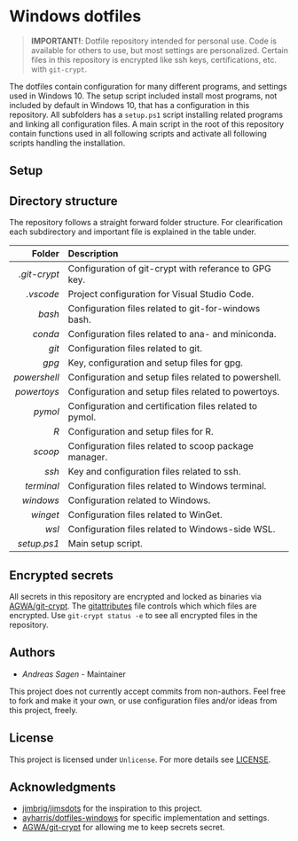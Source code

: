 # Windows dotfiles

> **IMPORTANT!**: Dotfile repository intended for personal use. Code is available for others to use, but most settings are personalized. Certain files in this repository is encrypted like ssh keys, certifications, etc. with `git-crypt`.

The dotfiles contain configuration for many different programs, and settings used in Windows 10. The setup script included install most programs, not included by default in Windows 10, that has a configuration in this repository. All subfolders has a `setup.ps1` script installing related programs and linking all configuration files. A main script in the root of this repository contain functions used in all following scripts and activate all following scripts handling the installation.

## Setup

## Directory structure

The repository follows a straight forward folder structure. For clearification each subdirectory and important file is explained in the table under.

|       Folder | Description                                             |
| -----------: | :------------------------------------------------------ |
| _.git-crypt_ | Configuration of git-crypt with referance to GPG key.   |
|    _.vscode_ | Project configuration for Visual Studio Code.           |
|       _bash_ | Configuration files related to git-for-windows bash.    |
|      _conda_ | Configuration files related to ana- and miniconda.      |
|        _git_ | Configuration files related to git.                     |
|        _gpg_ | Key, configuration and setup files for gpg.             |
| _powershell_ | Configuration and setup files related to powershell.    |
|  _powertoys_ | Configuration and setup files related to powertoys.     |
|      _pymol_ | Configuration and certification files related to pymol. |
|          _R_ | Configuration and setup files for R.                    |
|      _scoop_ | Configuration files related to scoop package manager.   |
|        _ssh_ | Key and configuration files related to ssh.             |
|   _terminal_ | Configuration files related to Windows terminal.        |
|    _windows_ | Configuration related to Windows.                       |
|     _winget_ | Configuration files related to WinGet.                  |
|        _wsl_ | Configuration files related to Windows-side WSL.        |
|  _setup.ps1_ | Main setup script.                                      |

## Encrypted secrets

All secrets in this repository are encrypted and locked as binaries via [AGWA/git-crypt](https://github.com/AGWA/git-crypt). The [gitattributes](.gitattributes) file controls which which files are encrypted. Use `git-crypt status -e` to see all encrypted files in the repository.

## Authors

- _Andreas Sagen_ - Maintainer

This project does not currently accept commits from non-authors. Feel free to fork and make it your own, or use configuration files and/or ideas from this project, freely.

## License

This project is licensed under `Unlicense`. For more details see [LICENSE](LICENSE).

## Acknowledgments

- [jimbrig/jimsdots](https://github.com/jimbrig/jimsdots) for the inspiration to this project.
- [ayharris/dotfiles-windows](https://github.com/jayharris/dotfiles-windows) for specific implementation and settings.
- [AGWA/git-crypt](https://github.com/AGWA/git-crypt) for allowing me to keep secrets secret.
